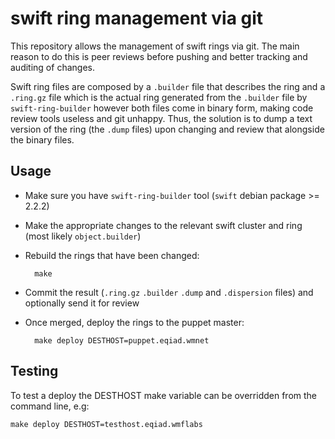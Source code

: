 swift ring management via git
=============================

This repository allows the management of swift rings via git. The main
reason to do this is peer reviews before pushing and better tracking and
auditing of changes.

Swift ring files are composed by a `.builder` file that describes the ring and
a `.ring.gz` file which is the actual ring generated from the `.builder` file
by `swift-ring-builder` however both files come in binary form, making code
review tools useless and git unhappy. Thus, the solution is to dump a text
version of the ring (the `.dump` files) upon changing and review that alongside
the binary files.


Usage
-----

* Make sure you have `swift-ring-builder` tool (`swift` debian package >= 2.2.2)
* Make the appropriate changes to the relevant swift cluster and ring (most
  likely `object.builder`)
* Rebuild the rings that have been changed:

        make

* Commit the result (`.ring.gz` `.builder` `.dump` and `.dispersion` files) and
  optionally send it for review
* Once merged, deploy the rings to the puppet master:

        make deploy DESTHOST=puppet.eqiad.wmnet


Testing
-------
To test a deploy the DESTHOST make variable can be overridden from the command
line, e.g:

    make deploy DESTHOST=testhost.eqiad.wmflabs
